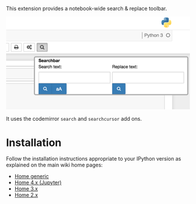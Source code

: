 This extension provides a notebook-wide search & replace toolbar.

![before](search-replace.png)

It uses the codemirror `search` and `searchcursor` add ons.  


Installation
============

Follow the installation instructions appropriate to your IPython version as explained on the main wiki home pages:
* [Home generic](Home)
* [Home 4.x (Jupyter)](Home-4.x-(Jupyter))
* [Home 3.x](Home-3.x)
* [Home 2.x](Home-2.x)
